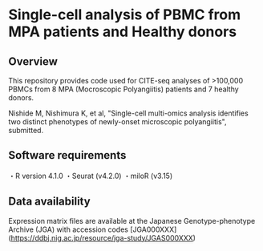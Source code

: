 # Single-cell analysis of PBMC from MPA patients and Healthy donors

## Overview
This repository provides code used for CITE-seq analyses of >100,000 PBMCs from 8 MPA (Mocroscopic Polyangiitis) patients and 7 healthy donors.

Nishide M, Nishimura K, et al, "Single-cell multi-omics analysis identifies two distinct phenotypes of newly-onset microscopic polyangiitis", submitted. 

## Software requirements
・R version 4.1.0
・Seurat (v4.2.0)
・miloR (v3.15)

## Data availability
Expression matrix files are available at the Japanese Genotype-phenotype Archive (JGA) with accession codes [JGA000XXX]
(https://ddbj.nig.ac.jp/resource/jga-study/JGAS000XXX)

